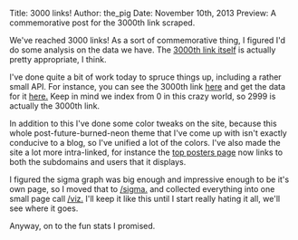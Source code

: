 Title: 3000 links!
Author: the_pig
Date: November 10th, 2013
Preview: A commemorative post for the 3000th link scraped.

We've reached 3000 links! As a sort of commemorative thing, I figured I'd do
some analysis on the data we have. The <a href="http://i.imgur.com/Au4mfeL.jpg">3000th link itself</a>
is actually pretty appropriate, I think.

I've done quite a bit of work today to spruce things up, including a rather
small API. For instance, you can see the 3000th link <a
href="/data/2999/pretty">here</a> and get the data for it
<a href="/data/2999">here.</a> Keep in mind we index from 0
in this crazy world, so 2999 is actually the 3000th link.

In addition to this I've done some color tweaks on the site, because this whole
post-future-burned-neon theme that I've come up with isn't exactly conducive to
a blog, so I've unified a lot of the colors. I've also made the site a lot more
intra-linked, for instance the <a href="/top">top posters page</a> now links to
both the subdomains and users that it displays.

I figured the sigma graph was big enough and impressive enough to be it's own
page, so I moved that to <a href="/sigma">/sigma.</a> and collected everything
into one small page call <a href="/viz">/viz.</a> I'll keep it like this until I
start really hating it all, we'll see where it goes.

Anyway, on to the fun stats I promised.


